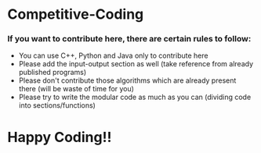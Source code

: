 <h1>Competitive-Coding</h1>
 
 <h3>If you want to contribute here, there are certain rules to follow: </h3>
 <ul>
 <li>You can use C++, Python and Java only to contribute here</li>
 <li>Please add the input-output section as well (take reference from already published programs)</li>
 <li>Please don't contribute those algorithms which are already present there (will be waste of time for you)</li>
 <li>Please try to write the modular code as much as you can (dividing code into sections/functions)</li>
 </ul>
 
 <h1>Happy Coding!!</h1>

